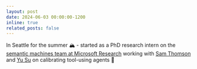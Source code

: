 ```yaml
---
layout: post
date: 2024-06-03 00:00:00-1200
inline: true
related_posts: false
---
```


In Seattle for the summer 🏔️ - started as a PhD research intern on the [semantic machines team at Microsoft Research](https://www.microsoft.com/en-us/research/group/semantic-machines/) working with [Sam Thomson](https://samthomson.com/) and [Yu Su](https://ysu1989.github.io/) on calibrating tool-using agents 🤖

